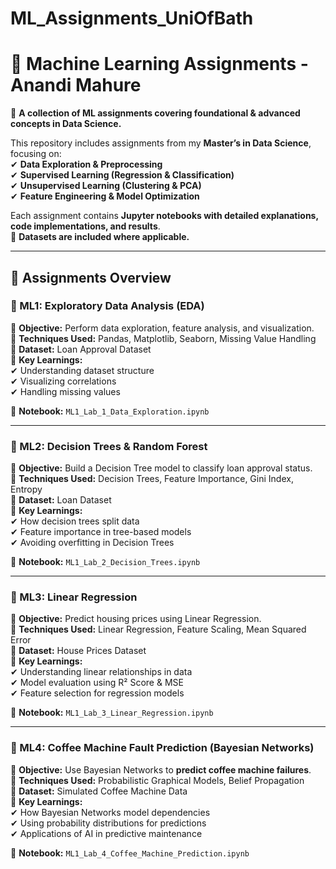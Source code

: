 # ML_Assignments_UniOfBath
# 📌 Machine Learning Assignments - Anandi Mahure  
🚀 **A collection of ML assignments covering foundational & advanced concepts in Data Science.**  

This repository includes assignments from my **Master’s in Data Science**, focusing on:  
✔ **Data Exploration & Preprocessing**  
✔ **Supervised Learning (Regression & Classification)**  
✔ **Unsupervised Learning (Clustering & PCA)**  
✔ **Feature Engineering & Model Optimization**  

Each assignment contains **Jupyter notebooks with detailed explanations, code implementations, and results**.  
📂 **Datasets are included where applicable.**  

---

## 📂 **Assignments Overview**
### **🔹 ML1: Exploratory Data Analysis (EDA)**
📌 **Objective:** Perform data exploration, feature analysis, and visualization.  
📌 **Techniques Used:** Pandas, Matplotlib, Seaborn, Missing Value Handling  
📌 **Dataset:** Loan Approval Dataset  
📌 **Key Learnings:**  
✔ Understanding dataset structure  
✔ Visualizing correlations  
✔ Handling missing values  

📜 **Notebook:** `ML1_Lab_1_Data_Exploration.ipynb`

---

### **🔹 ML2: Decision Trees & Random Forest**
📌 **Objective:** Build a Decision Tree model to classify loan approval status.  
📌 **Techniques Used:** Decision Trees, Feature Importance, Gini Index, Entropy  
📌 **Dataset:** Loan Dataset  
📌 **Key Learnings:**  
✔ How decision trees split data  
✔ Feature importance in tree-based models  
✔ Avoiding overfitting in Decision Trees  

📜 **Notebook:** `ML1_Lab_2_Decision_Trees.ipynb`

---

### **🔹 ML3: Linear Regression**
📌 **Objective:** Predict housing prices using Linear Regression.  
📌 **Techniques Used:** Linear Regression, Feature Scaling, Mean Squared Error  
📌 **Dataset:** House Prices Dataset  
📌 **Key Learnings:**  
✔ Understanding linear relationships in data  
✔ Model evaluation using R² Score & MSE  
✔ Feature selection for regression models  

📜 **Notebook:** `ML1_Lab_3_Linear_Regression.ipynb`

---

### **🔹 ML4: Coffee Machine Fault Prediction (Bayesian Networks)**
📌 **Objective:** Use Bayesian Networks to **predict coffee machine failures**.  
📌 **Techniques Used:** Probabilistic Graphical Models, Belief Propagation  
📌 **Dataset:** Simulated Coffee Machine Data  
📌 **Key Learnings:**  
✔ How Bayesian Networks model dependencies  
✔ Using probability distributions for predictions  
✔ Applications of AI in predictive maintenance  

📜 **Notebook:** `ML1_Lab_4_Coffee_Machine_Prediction.ipynb`



